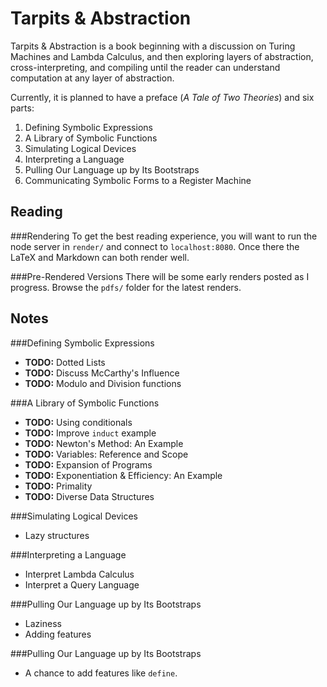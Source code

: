 Tarpits & Abstraction
=====================
Tarpits & Abstraction is a book beginning with a discussion on Turing Machines and Lambda Calculus, and then exploring layers of abstraction, cross-interpreting, and compiling until the reader can understand computation at any layer of abstraction.

Currently, it is planned to have a preface (*A Tale of Two Theories*) and six parts:

1. Defining Symbolic Expressions
2. A Library of Symbolic Functions
3. Simulating Logical Devices
4. Interpreting a Language
5. Pulling Our Language up by Its Bootstraps
6. Communicating Symbolic Forms to a Register Machine

Reading
-------
###Rendering
To get the best reading experience, you will want to run the node server in `render/` and connect to `localhost:8080`. Once there the LaTeX and Markdown can both render well.

###Pre-Rendered Versions
There will be some early renders posted as I progress. Browse the `pdfs/` folder for the latest renders.

Notes
-----
###Defining Symbolic Expressions
- __TODO:__ Dotted Lists
- __TODO:__ Discuss McCarthy's Influence
- __TODO:__ Modulo and Division functions

###A Library of Symbolic Functions
- __TODO:__ Using conditionals
- __TODO:__ Improve `induct` example
- __TODO:__ Newton's Method: An Example
- __TODO:__ Variables: Reference and Scope
- __TODO:__ Expansion of Programs
- __TODO:__ Exponentiation & Efficiency: An Example
- __TODO:__ Primality
- __TODO:__ Diverse Data Structures

###Simulating Logical Devices
- Lazy structures

###Interpreting a Language
- Interpret Lambda Calculus
- Interpret a Query Language

###Pulling Our Language up by Its Bootstraps
- Laziness
- Adding features

###Pulling Our Language up by Its Bootstraps
- A chance to add features like `define`.